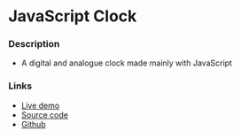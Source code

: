 # JavaScript Clock

### Description
- A digital and analogue clock made mainly with JavaScript

### Links
- [Live demo](https://js-clock--rjlevy.repl.co/)
- [Source code](https://repl.it/@rjlevy/JS-clock)
- [Github](https://github.com/rolandjlevy/JS-clock)